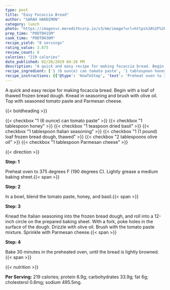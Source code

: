 ```yaml
---
type: post
title: "Easy Focaccia Bread"
author: "SARAH HARDIMON"
category: lunch
photo: "https://imagesvc.meredithcorp.io/v3/mm/image?url=https%3A%2F%2Fimages.media-allrecipes.com%2Fuserphotos%2F56752.jpg"
prep_time: "P0DT0H15M"
cook_time: "P0DT0H30M"
recipe_yield: "8 servings"
rating_value: 3.875
review_count: 8
calories: "219 calories"
date_published: 02/26/2019 04:26 PM
description: "A quick and easy recipe for making focaccia bread. Begin with a loaf of thawed frozen bread dough. Knead in seasoning and brush with olive oil. Top with seasoned tomato paste and Parmesan cheese."
recipe_ingredient: ['1 (6 ounce) can tomato paste', '1 tablespoon honey', '1 teaspoon dried basil', '1 tablespoon Italian seasoning', '1 (1 pound) loaf frozen bread dough, thawed', '2 tablespoons olive oil', '1 tablespoon Parmesan cheese']
recipe_instructions: [{'@type': 'HowToStep', 'text': 'Preheat oven to 375  degrees F (190 degrees C). Lightly grease a medium baking sheet.\n'}, {'@type': 'HowToStep', 'text': 'In a bowl, blend the tomato paste, honey, and basil.\n'}, {'@type': 'HowToStep', 'text': 'Knead the Italian seasoning into the frozen bread dough, and roll into a 12-inch circle on the prepared baking sheet. With a fork, poke holes in the surface of the dough. Drizzle with olive oil. Brush with the tomato paste mixture. Sprinkle with Parmesan cheese.\n'}, {'@type': 'HowToStep', 'text': 'Bake 30 minutes in the preheated oven, until the bread is lightly browned.\n'}]
---
```


A quick and easy recipe for making focaccia bread. Begin with a loaf of thawed frozen bread dough. Knead in seasoning and brush with olive oil. Top with seasoned tomato paste and Parmesan cheese. 

{{< boldheading >}}

{{< checkbox "1 (6 ounce) can tomato paste" >}}
{{< checkbox "1 tablespoon honey" >}}
{{< checkbox "1 teaspoon dried basil" >}}
{{< checkbox "1 tablespoon Italian seasoning" >}}
{{< checkbox "1 (1 pound) loaf frozen bread dough, thawed" >}}
{{< checkbox "2 tablespoons olive oil" >}}
{{< checkbox "1 tablespoon Parmesan cheese" >}}


{{< direction >}}

**Step: 1**

Preheat oven to 375  degrees F (190 degrees C). Lightly grease a medium baking sheet.{{< span >}}

**Step: 2**

In a bowl, blend the tomato paste, honey, and basil.{{< span >}}

**Step: 3**

Knead the Italian seasoning into the frozen bread dough, and roll into a 12-inch circle on the prepared baking sheet. With a fork, poke holes in the surface of the dough. Drizzle with olive oil. Brush with the tomato paste mixture. Sprinkle with Parmesan cheese.{{< span >}}

**Step: 4**

Bake 30 minutes in the preheated oven, until the bread is lightly browned.{{< span >}}

{{< nutrition >}}

**Per Serving:** 219 calories; protein 6.9g; carbohydrates 33.9g; fat 6g; cholesterol 0.6mg; sodium 495.5mg.